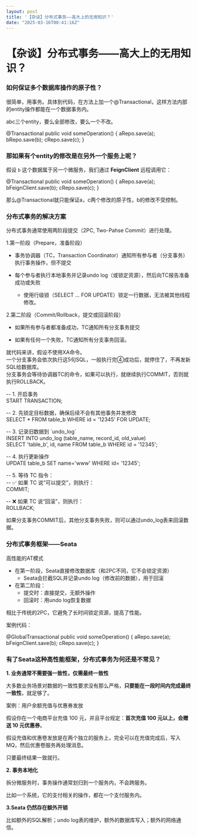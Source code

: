 ```yaml
---
layout: post
title: '【杂谈】分布式事务——高大上的无用知识？'
date: "2025-03-16T00:41:16Z"
---
```

【杂谈】分布式事务——高大上的无用知识？
====================

### 如何保证多个数据库操作的原子性？

很简单，用事务。具体到代码，在方法上加一个@Transactional，这样方法内部的entity操作都能在一个数据事务内。

abc三个entity，要么全部修改，要么一个不改。

@Transactional
public void someOperation() {
        aRepo.save(a);
        bRepo.save(b);
        cRepo.save(c);
}

### **那如果有个entity的修改是在另外一个服务上呢？**

假设 `b` 这个数据属于另一个微服务，我们通过 **FeignClient** 远程调用它：

@Transactional
public void someOperation() {
        aRepo.save(a);
        bFeignClient.save(b);
        cRepo.save(c);
}

那么@Transactional就只能保证a，c两个修改的原子性，b的修改不受控制。

### 分布式事务的解决方案

分布式事务通常使用两阶段提交（2PC, Two-Pahse Commit）进行处理。

1.第一阶段（Prepare，准备阶段）

*   事务协调器（TC，Transaction Coordinator）通知所有参与者（分支事务）执行事务操作，但不提交
    
*   每个参与者执行本地事务并记录undo log（或锁定资源），然后向TC报告准备成功或失败
    
    *   使用行级锁（SELECT ... FOR UPDATE）锁定一行数据，无法被其他线程修改。

2.第二阶段（Commit/Rollback，提交或回滚阶段）

*   如果所有参与者都准备成功，TC通知所有分支事务提交
    
*   如果有任何一个失败，TC通知所有分支事务回滚。
    

就代码来讲，假设不使用XA命令。  
一个分支事务会依次执行这5句SQL，一般执行完④成功后，就停住了，不再发新SQL给数据库。  
分支事务会等待协调器TC的命令，如果可以执行，就继续执行COMMIT，否则就执行ROLLBACK。

\-- 1. 开启事务  
START TRANSACTION;

\-- 2. 先锁定目标数据，确保后续不会有其他事务并发修改  
SELECT \* FROM table\_b WHERE id = '12345' FOR UPDATE;

\-- 3. 记录旧数据到 \`undo\_log\`  
INSERT INTO undo\_log (table\_name, record\_id, old\_value)  
SELECT 'table\_b', id, name FROM table\_b WHERE id = '12345';

\-- 4. 执行更新操作  
UPDATE table\_b SET name='www' WHERE id= '12345';

\-- 5. 等待 TC 指令：  
\-- ✅ 如果 TC 说“可以提交”，则执行：  
COMMIT;

\-- ❌ 如果 TC 说“回滚”，则执行：  
ROLLBACK;

如果分支事务COMMIT后，其他分支事务失败，则可以通过undo\_log表来回滚数据。

### **分布式事务框架——Seata**

高性能的AT模式

*   在第一阶段，Seata直接修改数据库（和2PC不同，它不会锁定资源）
    *   Seata会拦截SQL并记录undo log（修改前的数据），用于回滚
*   在第二阶段：
    *   提交时：直接提交，无额外操作
    *   回滚时：用undo log恢复数据

相比于传统的2PC，它避免了长时间锁定资源，提高了性能。

案例代码：

@GlobalTransactional
public void someOperation() {
        aRepo.save(a);
        bFeignClient.save(b);
        cRepo.save(c);
}

### 有了Seata这种高性能框架，分布式事务为何还是不常见？

**1\. 业务通常不需要强一致性，仅需最终一致性**

大多数业务场景对数据的一致性要求没有那么严格，**只要能在一段时间内完成最终一致性**，就足够了。

案例：用户余额充值与优惠券发放

假设你在一个电商平台充值 100 元，并且平台规定：**首次充值 100 元以上，会赠送 10 元优惠券**。

假设充值和优惠卷发放是在两个独立的服务上，完全可以在充值完成后，写入MQ，然后优惠卷服务再处理消息。

只要最终结果一致就行。

**2\. 事务本地化**

拆分微服务时，事务操作通常划归到一个服务内，不会跨服务。

比如一个系统，它的支付相关的操作，都在一个支付服务内。

**3.Seata 仍然存在额外开销**

比如额外的SQL解析；undo log表的维护，额外的数据库写入；额外的网络通信。